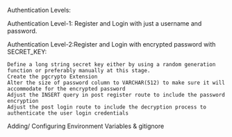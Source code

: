 Authentication Levels:

Authentication Level-1: Register and Login with just a username and password.

Authentication Level-2:Register and Login with encrypted password with SECRET_KEY:

    Define a long string secret key either by using a random generation function or preferably manually at this stage.
    Create the pgcrypto Extension
    Alter the size of password column to VARCHAR(512) to make sure it will accommodate for the encrypted password
    Adjust the INSERT query in post register route to include the password encryption
    Adjust the post login route to include the decryption process to authenticate the user login credentials

Adding/ Configuring Environment Variables & gitignore

